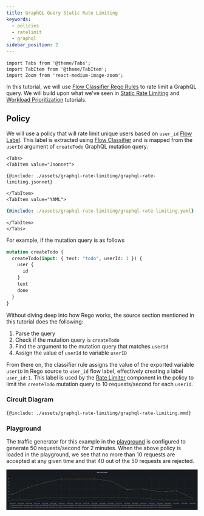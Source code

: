 ```yaml
---
title: GraphQL Query Static Rate Limiting
keywords:
  - policies
  - ratelimit
  - graphql
sidebar_position: 2
---
```


```mdx-code-block
import Tabs from '@theme/Tabs';
import TabItem from '@theme/TabItem';
import Zoom from 'react-medium-image-zoom';
```

In this tutorial, we will use [Flow Classifier Rego Rules][rego-rules] to rate
limit a GraphQL query. We will build upon what we've seen in
[Static Rate Limiting](static-rate-limiting.md) and
[Workload Prioritization](workload-prioritization.md) tutorials.

## Policy

We will use a policy that will rate limit unique users based on `user_id` [Flow
Label][flow-label]. This label is extracted using [Flow
Classifier][flow-classifier] and is mapped from the `userId` argument of
`createTodo` GraphQL mutation query.

```mdx-code-block
<Tabs>
<TabItem value="Jsonnet">
```

```jsonnet
{@include: ./assets/graphql-rate-limiting/graphql-rate-limiting.jsonnet}
```

```mdx-code-block
</TabItem>
<TabItem value="YAML">
```

```yaml
{@include: ./assets/graphql-rate-limiting/graphql-rate-limiting.yaml}
```

```mdx-code-block
</TabItem>
</Tabs>
```

For example, if the mutation query is as follows

```graphql
mutation createTodo {
  createTodo(input: { text: "todo", userId: 1 }) {
    user {
      id
    }
    text
    done
  }
}
```

Without diving deep into how Rego works, the source section mentioned in this
tutorial does the following:

1. Parse the query
2. Check if the mutation query is `createTodo`
3. Find the argument to the mutation query that matches `userId`
4. Assign the value of `userId` to variable `userID`

From there on, the classifier rule assigns the value of the exported variable
`userID` in Rego source to `user_id` flow label, effectively creating a label
`user_id:1`. This label is used by the [Rate Limiter][rate-limiter] component in
the policy to limit the `createTodo` mutation query to 10 requests/second for
each `userId`.

### Circuit Diagram

```mermaid
{@include: ./assets/graphql-rate-limiting/graphql-rate-limiting.mmd}
```

### Playground

The traffic generator for this example in the
[playground](/get-started/playground.md) is configured to generate 50
requests/second for 2 minutes. When the above policy is loaded in the
playground, we see that no more than 10 requests are accepted at any given time
and that 40 out of the 50 requests are rejected.

<Zoom>

![GraphQL Status Rate Limiting](./assets/graphql-rate-limiting/graphql-rate-limiting-counter.png)

</Zoom>

[rego-rules]: ../../concepts/flow-control/flow-classifier#rego
[flow-label]: ../../concepts/flow-control/flow-label.md
[flow-classifier]: ../../concepts/flow-control/flow-classifier.md
[rate-limiter]: ../../concepts/flow-control/rate-limiter
